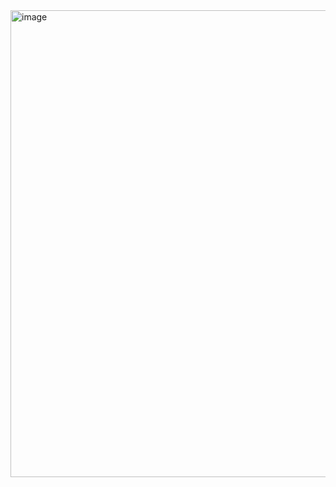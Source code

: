 <img width="592" height="747" alt="image" src="https://github.com/user-attachments/assets/694e3d83-d29d-4ac3-b483-5c6ed74b87dc" />
